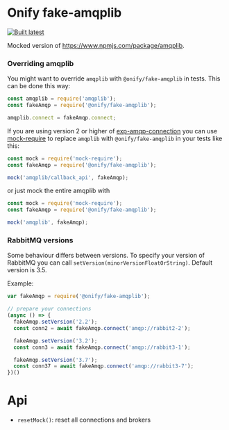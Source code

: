 Onify fake-amqplib
==================

[![Built latest](https://github.com/onify/fake-amqplib/actions/workflows/build-latest.yaml/badge.svg)](https://github.com/onify/fake-amqplib/actions/workflows/build-latest.yaml)

Mocked version of https://www.npmjs.com/package/amqplib.

### Overriding amqplib

You might want to override `amqplib` with `@onify/fake-amqplib` in tests. This can be done this way:

```javascript
const amqplib = require('amqplib');
const fakeAmqp = require('@onify/fake-amqplib');

amqplib.connect = fakeAmqp.connect;
```

If you are using version 2 or higher of [exp-amqp-connection](https://www.npmjs.com/package/exp-amqp-connection)
you can use [mock-require](https://www.npmjs.com/package/mock-require) to replace `amqplib` with `@onify/fake-amqplib` in your tests like this:

```javascript
const mock = require('mock-require');
const fakeAmqp = require('@onify/fake-amqplib');

mock('amqplib/callback_api', fakeAmqp);
```

or just mock the entire amqplib with

```javascript
const mock = require('mock-require');
const fakeAmqp = require('@onify/fake-amqplib');

mock('amqplib', fakeAmqp);
```

### RabbitMQ versions

Some behaviour differs between versions. To specify your version of RabbitMQ you can call `setVersion(minorVersionFloatOrString)`. Default version is 3.5.

Example:
```js
var fakeAmqp = require('@onify/fake-amqplib');

// prepare your connections
(async () => {
  fakeAmqp.setVersion('2.2');
  const conn2 = await fakeAmqp.connect('amqp://rabbit2-2');

  fakeAmqp.setVersion('3.2');
  const conn3 = await fakeAmqp.connect('amqp://rabbit3-1');

  fakeAmqp.setVersion('3.7');
  const conn37 = await fakeAmqp.connect('amqp://rabbit3-7');
})()
```

# Api
- `resetMock()`: reset all connections and brokers
